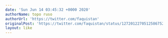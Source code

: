 ```yaml
---
date: 'Sun Jun 14 03:45:32 +0000 2020'
authorName: topo ruso
authorUrl: 'https://twitter.com/faquistan'
originalPost: 'https://twitter.com/faquistan/status/1272012270512586752'
layout: like
---
```


